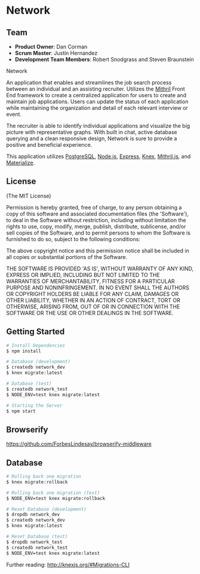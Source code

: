 # Network

## Team

  - __Product Owner__: Dan Corman
  - __Scrum Master__: Justin Hernandez
  - __Development Team Members__: Robert Snodgrass and Steven Braunstein

Network

An application that enables and streamlines the job search process between an individual and an assisting recruiter. Utilizes the [Mithril](http://mithril.js.org/) Front End framework to create a centralized application for users to create and maintain job applications. Users can update the status of each application while maintaining the organization and detail of each relevant interview or event.

The recruiter is able to identify individual applications and visualize the big picture with representative graphs. With built in chat, active database querying and a clean responsive design, Network is sure to provide a positive and beneficial experience.

This application utilizes [PostgreSQL](http://www.postgresql.org/), [Node.js](http://www.nodejs.org/), [Express](http://expressjs.com/), [Knex](http://knexjs.org/), [Mithril.js](http://mithril.js.org/), and [Materialize](http://materializecss.com/).
## License
(The MIT License)

Permission is hereby granted, free of charge, to any person obtaining
a copy of this software and associated documentation files (the
'Software'), to deal in the Software without restriction, including
without limitation the rights to use, copy, modify, merge, publish,
distribute, sublicense, and/or sell copies of the Software, and to
permit persons to whom the Software is furnished to do so, subject to
the following conditions:

The above copyright notice and this permission notice shall be
included in all copies or substantial portions of the Software.

THE SOFTWARE IS PROVIDED 'AS IS', WITHOUT WARRANTY OF ANY KIND,
EXPRESS OR IMPLIED, INCLUDING BUT NOT LIMITED TO THE WARRANTIES OF
MERCHANTABILITY, FITNESS FOR A PARTICULAR PURPOSE AND NONINFRINGEMENT.
IN NO EVENT SHALL THE AUTHORS OR COPYRIGHT HOLDERS BE LIABLE FOR ANY
CLAIM, DAMAGES OR OTHER LIABILITY, WHETHER IN AN ACTION OF CONTRACT,
TORT OR OTHERWISE, ARISING FROM, OUT OF OR IN CONNECTION WITH THE
SOFTWARE OR THE USE OR OTHER DEALINGS IN THE SOFTWARE.




## Getting Started

```bash
# Install Dependencies
$ npm install

# Database (development)
$ createdb network_dev
$ knex migrate:latest

# Database (test)
$ createdb network_test
$ NODE_ENV=test knex migrate:latest

# Starting the Server
$ npm start
```

## Browserify

https://github.com/ForbesLindesay/browserify-middleware

## Database

```bash
# Rolling back one migration
$ knex migrate:rollback

# Rolling back one migration (test)
$ NODE_ENV=test knex migrate:rollback

# Reset Database (development)
$ dropdb network_dev
$ createdb network_dev
$ knex migrate:latest

# Reset Database (test)
$ dropdb network_test
$ createdb network_test
$ NODE_ENV=test knex migrate:latest
```

Further reading: http://knexjs.org/#Migrations-CLI
